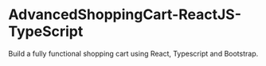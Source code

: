 # AdvancedShoppingCart-ReactJS-TypeScript
 
Build a fully functional shopping cart using React, Typescript and Bootstrap.
